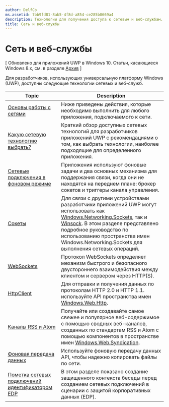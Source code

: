 ```yaml
---
author: DelfCo
ms.assetid: 7bb9fd81-8ab5-4f8d-a854-ce285b0669a4
description: Технологии для получения доступа к сетевым и веб-службам.
title: Сеть и веб-службы
---
```


# Сеть и веб-службы

\[ Обновлено для приложений UWP в Windows 10. Статьи, касающиеся Windows 8.x, см. в разделе [Архив](http://go.microsoft.com/fwlink/p/?linkid=619132) \]

Для разработчиков, использующих универсальную платформу Windows (UWP), доступны следующие технологии сетевых и веб-служб.

| Topic                                                                                   | Description                                                                      |
|-----------------------------------------------------------------------------------------|----------------------------------------------------------------------------------|
| [Основы работы с сетями](networking-basics.md)                                               | Ниже приведены действия, которые необходимо выполнить для любого приложения, подключаемого к сети.                     |
| [Какую сетевую технологию выбрать?](which-networking-technology.md)                          | Краткий обзор доступных сетевых технологий для разработчиков приложений UWP с рекомендациями о том, как выбрать технологии, наиболее подходящие для определенного приложения.               |
| [Сетевые подключения в фоновом режиме](network-communications-in-the-background.md) | Приложения используют фоновые задачи и два основных механизма для поддержания связи, когда они не находятся на переднем плане: брокер сокетов и триггеры канала управления.                  |
| [Сокеты](sockets.md)                                                                   | Для связи с другими устройствами разработчики приложений UWP могут использовать как [Windows.Networking.Sockets](https://msdn.microsoft.com/en-us/library/windows/apps/xaml/windows.networking.sockets.aspx), так и [Winsock](https://msdn.microsoft.com/library/windows/desktop/ms737523). В этом разделе представлено подробное руководство по использованию пространства имен Windows.Networking.Sockets для выполнения сетевых операций. |
| [WebSockets](websockets.md)                                                             | Протокол WebSockets определяет механизм быстрого и безопасного двустороннего взаимодействия между клиентом и сервером через HTTP(S).                 |
| [HttpClient](httpclient.md)                                                             | Для отправки и получения данных по протоколам HTTP 2.0 и HTTP 1.1. используйте API пространства имен [Windows.Web.Http](https://msdn.microsoft.com/library/windows/apps/dn279692).             |
| [Каналы RSS и Atom](web-feeds.md)                                                          | Получайте или создавайте самое свежее и популярное веб-содержимое с помощью сводных веб-каналов, созданных по стандартам RSS и Atom с помощью компонентов в пространстве имен [Windows.Web.Syndication](https://msdn.microsoft.com/library/windows/apps/br243632).                   |
| [Фоновая передача данных](background-transfers.md)                                         | Используйте фоновую передачу данных API, чтобы надежно копировать файлы по сети.           |
| [Пометка сетевых подключений идентификатором EDP](tagging_network_connections_with_edp_identity.md) | В этом разделе показано создание защищенного контекста беседы перед созданием сетевых подключений в сценарии с защитой корпоративных данных (EDP). |


<!--HONumber=May16_HO2-->


